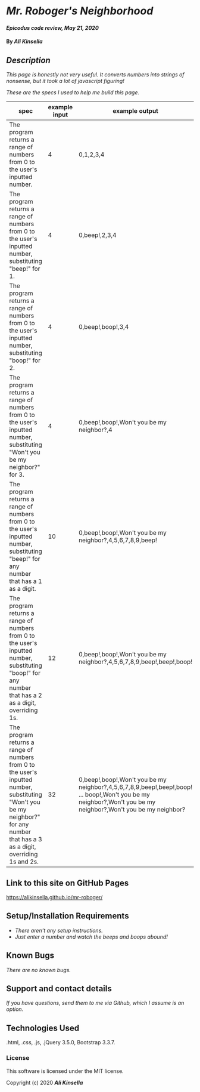 # _Mr. Roboger's Neighborhood_

#### _Epicodus code review, May 21, 2020_

#### By _**Ali Kinsella**_

## _Description_

_This page is honestly not very useful. It converts numbers into strings of nonsense, but it took a lot of javascript figuring!_

_These are the specs I used to help me build this page._

| **spec** | **example input** | **example output** |
|------|---|---|
| The program returns a range of numbers from 0 to the user's inputted number. | 4 | 0,1,2,3,4 |
| The program returns a range of numbers from 0 to the user's inputted number, substituting "beep!" for 1. | 4 | 0,beep!,2,3,4 |
| The program returns a range of numbers from 0 to the user's inputted number, substituting "boop!" for 2. | 4 | 0,beep!,boop!,3,4 |
| The program returns a range of numbers from 0 to the user's inputted number, substituting "Won't you be my neighbor?" for 3. | 4 | 0,beep!,boop!,Won't you be my neighbor?,4 |
| The program returns a range of numbers from 0 to the user's inputted number, substituting "beep!" for any number that has a 1 as a digit. | 10 | 0,beep!,boop!,Won't you be my neighbor?,4,5,6,7,8,9,beep! |
| The program returns a range of numbers from 0 to the user's inputted number, substituting "boop!" for any number that has a 2 as a digit, overriding 1s. | 12 | 0,beep!,boop!,Won't you be my neighbor?,4,5,6,7,8,9,beep!,beep!,boop!|
| The program returns a range of numbers from 0 to the user's inputted number, substituting "Won't you be my neighbor?" for any number that has a 3 as a digit, overriding 1s and 2s. | 32 | 0,beep!,boop!,Won't you be my neighbor?,4,5,6,7,8,9,beep!,beep!,boop! ... boop!,Won't you be my neighbor?,Won't you be my neighbor?,Won't you be my neighbor? |


## Link to this site on GitHub Pages

https://alikinsella.github.io/mr-roboger/

## Setup/Installation Requirements

* _There aren't any setup instructions._
* _Just enter a number and watch the beeps and boops abound!_

## Known Bugs

_There are no known bugs._

## Support and contact details

_If you have questions, send them to me via Github, which I assume is an option._

## Technologies Used
.html, .css, .js, .jQuery 3.5.0, Bootstrap 3.3.7.

### License
This software is licensed under the MIT license.

Copyright (c) 2020 **_Ali Kinsella_**